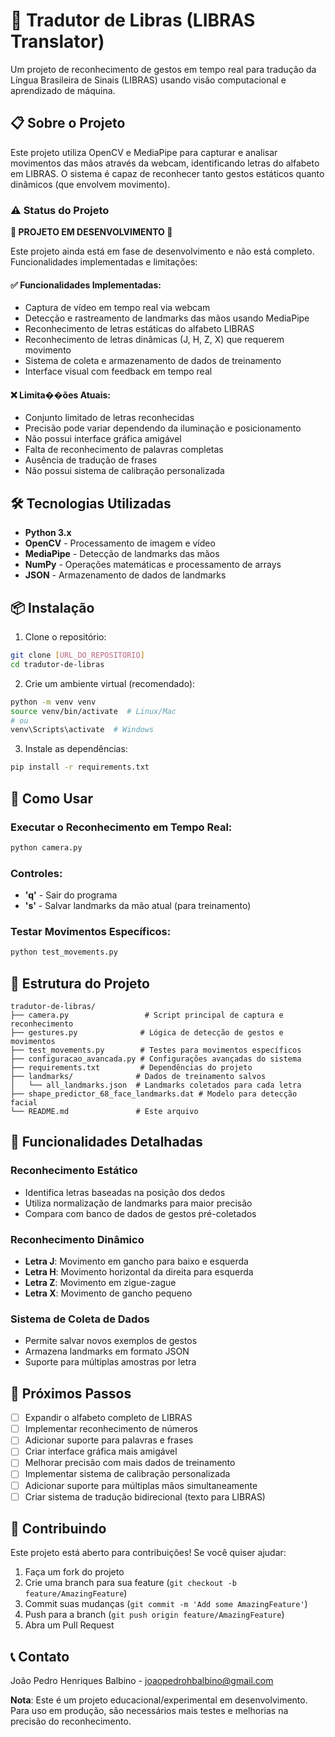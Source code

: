 # 🤟 Tradutor de Libras (LIBRAS Translator)

Um projeto de reconhecimento de gestos em tempo real para tradução da Língua Brasileira de Sinais (LIBRAS) usando visão computacional e aprendizado de máquina.

## 📋 Sobre o Projeto

Este projeto utiliza OpenCV e MediaPipe para capturar e analisar movimentos das mãos através da webcam, identificando letras do alfabeto em LIBRAS. O sistema é capaz de reconhecer tanto gestos estáticos quanto dinâmicos (que envolvem movimento).

### ⚠️ Status do Projeto

**🚧 PROJETO EM DESENVOLVIMENTO 🚧**

Este projeto ainda está em fase de desenvolvimento e não está completo. Funcionalidades implementadas e limitações:

#### ✅ Funcionalidades Implementadas:
- Captura de vídeo em tempo real via webcam
- Detecção e rastreamento de landmarks das mãos usando MediaPipe
- Reconhecimento de letras estáticas do alfabeto LIBRAS
- Reconhecimento de letras dinâmicas (J, H, Z, X) que requerem movimento
- Sistema de coleta e armazenamento de dados de treinamento
- Interface visual com feedback em tempo real

#### ❌ Limita��ões Atuais:
- Conjunto limitado de letras reconhecidas
- Precisão pode variar dependendo da iluminação e posicionamento
- Não possui interface gráfica amigável
- Falta de reconhecimento de palavras completas
- Ausência de tradução de frases
- Não possui sistema de calibração personalizada

## 🛠️ Tecnologias Utilizadas

- **Python 3.x**
- **OpenCV** - Processamento de imagem e vídeo
- **MediaPipe** - Detecção de landmarks das mãos
- **NumPy** - Operações matemáticas e processamento de arrays
- **JSON** - Armazenamento de dados de landmarks

## 📦 Instalação

1. Clone o repositório:
```bash
git clone [URL_DO_REPOSITORIO]
cd tradutor-de-libras
```

2. Crie um ambiente virtual (recomendado):
```bash
python -m venv venv
source venv/bin/activate  # Linux/Mac
# ou
venv\Scripts\activate  # Windows
```

3. Instale as dependências:
```bash
pip install -r requirements.txt
```

## 🚀 Como Usar

### Executar o Reconhecimento em Tempo Real:
```bash
python camera.py
```

### Controles:
- **'q'** - Sair do programa
- **'s'** - Salvar landmarks da mão atual (para treinamento)

### Testar Movimentos Específicos:
```bash
python test_movements.py
```

## 📁 Estrutura do Projeto

```
tradutor-de-libras/
├── camera.py                 # Script principal de captura e reconhecimento
├── gestures.py              # Lógica de detecção de gestos e movimentos
├── test_movements.py        # Testes para movimentos específicos
├── configuracao_avancada.py # Configurações avançadas do sistema
├── requirements.txt         # Dependências do projeto
├── landmarks/              # Dados de treinamento salvos
│   └── all_landmarks.json  # Landmarks coletados para cada letra
├── shape_predictor_68_face_landmarks.dat # Modelo para detecção facial
└── README.md               # Este arquivo
```

## 🎯 Funcionalidades Detalhadas

### Reconhecimento Estático
- Identifica letras baseadas na posição dos dedos
- Utiliza normalização de landmarks para maior precisão
- Compara com banco de dados de gestos pré-coletados

### Reconhecimento Dinâmico
- **Letra J**: Movimento em gancho para baixo e esquerda
- **Letra H**: Movimento horizontal da direita para esquerda
- **Letra Z**: Movimento em zigue-zague
- **Letra X**: Movimento de gancho pequeno

### Sistema de Coleta de Dados
- Permite salvar novos exemplos de gestos
- Armazena landmarks em formato JSON
- Suporte para múltiplas amostras por letra

## 🔮 Próximos Passos

- [ ] Expandir o alfabeto completo de LIBRAS
- [ ] Implementar reconhecimento de números
- [ ] Adicionar suporte para palavras e frases
- [ ] Criar interface gráfica mais amigável
- [ ] Melhorar precisão com mais dados de treinamento
- [ ] Implementar sistema de calibração personalizada
- [ ] Adicionar suporte para múltiplas mãos simultaneamente
- [ ] Criar sistema de tradução bidirecional (texto para LIBRAS)

## 🤝 Contribuindo

Este projeto está aberto para contribuições! Se você quiser ajudar:

1. Faça um fork do projeto
2. Crie uma branch para sua feature (`git checkout -b feature/AmazingFeature`)
3. Commit suas mudanças (`git commit -m 'Add some AmazingFeature'`)
4. Push para a branch (`git push origin feature/AmazingFeature`)
5. Abra um Pull Request

## 📞 Contato

João Pedro Henriques Balbino - joaopedrohbalbino@gmail.com

**Nota**: Este é um projeto educacional/experimental em desenvolvimento. Para uso em produção, são necessários mais testes e melhorias na precisão do reconhecimento.
